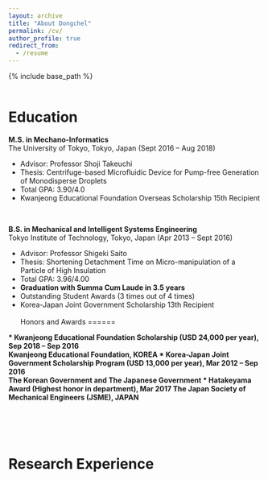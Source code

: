 ```yaml
---
layout: archive
title: "About Dongchel"
permalink: /cv/
author_profile: true
redirect_from:
  - /resume
---
```


{% include base_path %}
<br><br>

Education
======

<b>M.S. in Mechano-Informatics</b><br>
The University of Tokyo, Tokyo, Japan (Sept 2016 – Aug 2018) 
* Advisor: Professor Shoji Takeuchi
* Thesis: Centrifuge-based Microfluidic Device for Pump-free Generation of Monodisperse Droplets
* Total GPA: 3.90/4.0
* Kwanjeong Educational Foundation Overseas Scholarship 15th Recipient
<br>

<b>B.S. in Mechanical and Intelligent Systems Engineering</b><br>
Tokyo Institute of Technology, Tokyo, Japan (Apr 2013 – Sept 2016)
* Advisor: Professor Shigeki Saito
* Thesis: Shortening Detachment Time on Micro-manipulation of a Particle of High Insulation
* Total GPA: 3.96/4.00
* <b>Graduation with Summa Cum Laude in 3.5 years</b>
* Outstanding Student Awards (3 times out of 4 times)
* Korea-Japan Joint Government Scholarship 13th Recipient
<br><br>
Honors and Awards
======
<b>
* Kwanjeong Educational Foundation Scholarship (USD 24,000 per year), Sep 2018 – Sep 2016 <br>
Kwanjeong Educational Foundation, KOREA
* Korea-Japan Joint Government Scholarship Program (USD 13,000 per year), Mar 2012 – Sep 2016 <br>
The Korean Government and The Japanese Government
* Hatakeyama Award (Highest honor in department), Mar 2017
The Japan Society of Mechanical Engineers (JSME), JAPAN
</b>

<br><br>
Research Experience
======

